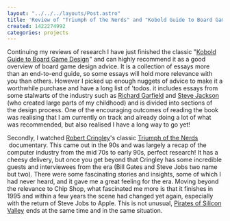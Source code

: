 ```yaml
---
layout: "../../../layouts/Post.astro"
title: 'Review of "Triumph of the Nerds" and "Kobold Guide to Board Game Design"'
created: 1422274992
categories: projects
---
```


Continuing my reviews of research I have just finished the classic "[Kobold Guide to Board Game Design](https://www.amazon.com/gp/product/1936781042/ref=as_li_tl?ie=UTF8&camp=1789&creative=9325&creativeASIN=1936781042&linkCode=as2&tag=gregamamma-20&linkId=VDVDMXBCCS3P2NGS)<img alt="" border="0" height="1" src="https://ir-na.amazon-adsystem.com/e/ir?t=gregamamma-20&l=as2&o=1&a=1936781042" style="border:none !important; margin:0px !important;" width="1" />" and can highly recommend it as a good overview of board game design advice. It is a collection of essays more than an end-to-end guide, so some essays will hold more relevance with you than others. However I picked up enough nuggets of advice to make it a worthwhile purchase and have a long list of 'todos. it includes essays from some stalwarts of the industry such as <a href="https://en.wikipedia.org/wiki/Richard_Garfield" target="_blank">Richard Garfield</a> and <a href="https://en.wikipedia.org/wiki/Steve_Jackson_(US_game_designer)" target="_blank">Steve Jackson</a> (who created large parts of my childhood) and is divided into sections of the design process. One of the encouraging outcomes of reading the book was realising that I am currently on track and already doing a lot of what was recommended, but also realised I have a long way to go yet!

Secondly, I watched <a href="https://en.wikipedia.org/wiki/Robert_X._Cringely" target="_blank">Robert Cringley</a>'s classic [Triumph of the Nerds](https://www.amazon.com/gp/product/B00006FXQO/ref=as_li_tl?ie=UTF8&camp=1789&creative=9325&creativeASIN=B00006FXQO&linkCode=as2&tag=gregamamma-20&linkId=ZM325WH7XR4LG47D)<img alt="" border="0" height="1" src="https://ir-na.amazon-adsystem.com/e/ir?t=gregamamma-20&l=as2&o=1&a=B00006FXQO" style="border:none !important; margin:0px !important;" width="1" /> documentary. This came out in the 90s and was largely a recap of the computer industry from the mid 70s to early 90s, perfect research! It has a cheesy delivery, but once you get beyond that Cringley has some incredible guests and interviewees from the era (Bill Gates and Steve Jobs two name but two). There were some fascinating stories and insights, some of which I had never heard, and it gave me a great feeling for the era. Moving beyond the relevance to Chip Shop, what fascinated me more is that it finishes in 1995 and within a few years the scene had changed yet again, especially with the return of Steve Jobs to Apple. This is not unusual, [Pirates of Silicon Valley](https://www.amazon.com/gp/product/B0009NSCS0/ref=as_li_tl?ie=UTF8&camp=1789&creative=9325&creativeASIN=B0009NSCS0&linkCode=as2&tag=gregamamma-20&linkId=W47PD74R76ZHXD3Z)<img alt="" border="0" height="1" src="https://ir-na.amazon-adsystem.com/e/ir?t=gregamamma-20&l=as2&o=1&a=B0009NSCS0" style="border:none !important; margin:0px !important;" width="1" /> ends at the same time and in the same situation.
